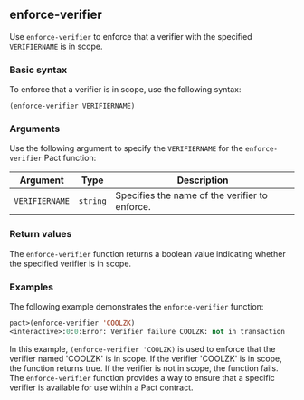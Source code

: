 ## enforce-verifier
Use `enforce-verifier` to enforce that a verifier with the specified `VERIFIERNAME` is in scope.

### Basic syntax

To enforce that a verifier is in scope, use the following syntax:

`(enforce-verifier VERIFIERNAME)`

### Arguments

Use the following argument to specify the `VERIFIERNAME` for the `enforce-verifier` Pact function:

| Argument    | Type   | Description                                     |
|-------------|--------|-------------------------------------------------|
| `VERIFIERNAME` | `string` | Specifies the name of the verifier to enforce.  |

### Return values

The `enforce-verifier` function returns a boolean value indicating whether the specified verifier is in scope.

### Examples

The following example demonstrates the `enforce-verifier` function:

```lisp
pact>(enforce-verifier 'COOLZK)
<interactive>:0:0:Error: Verifier failure COOLZK: not in transaction
```

In this example, `(enforce-verifier 'COOLZK)` is used to enforce that the verifier named 'COOLZK' is in scope. If the verifier 'COOLZK' is in scope, the function returns true. If the verifier is not in scope, the function fails. The `enforce-verifier` function provides a way to ensure that a specific verifier is available for use within a Pact contract.
